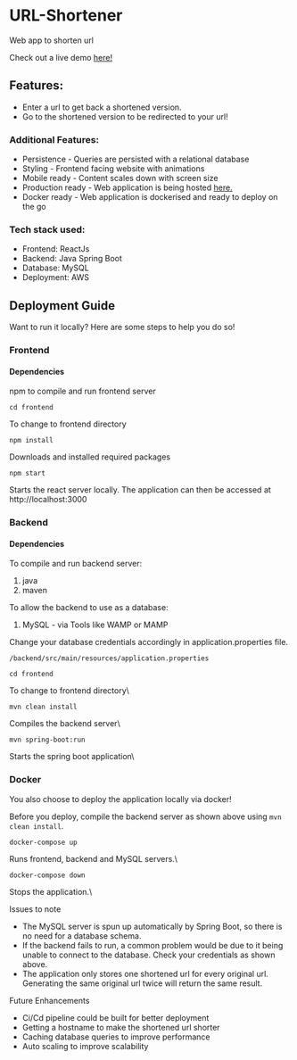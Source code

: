 # URL-Shortener
Web app to shorten url

Check out a live demo [here!](http://13.250.25.22:3000/)

## Features:
* Enter a url to get back a shortened version.
* Go to the shortened version to be redirected to your url!

### Additional Features:
* Persistence - Queries are persisted with a relational database
* Styling - Frontend facing website with animations 
* Mobile ready - Content scales down with screen size
* Production ready - Web application is being hosted [here.](http://13.250.25.22:3000/)
* Docker ready - Web application is dockerised and ready to deploy on the go

### Tech stack used:
* Frontend: ReactJs
* Backend: Java Spring Boot
* Database: MySQL
* Deployment: AWS

## Deployment Guide
Want to run it locally? Here are some steps to help you do so!

### Frontend

#### Dependencies
npm to compile and run frontend server

```shell script
cd frontend 
```
To change to frontend directory


```shell script
npm install 
```
Downloads and installed required packages


```shell script
npm start 
```
Starts the react server locally.
The application can then be accessed at http://localhost:3000

### Backend

#### Dependencies
To compile and run backend server:
1. java
2. maven 

To allow the backend to use as a database:
1. MySQL - via Tools like WAMP or MAMP

Change your database credentials accordingly in application.properties file.

`/backend/src/main/resources/application.properties`

```shell script
cd frontend 
```
To change to frontend directory\

```shell script
mvn clean install
```
Compiles the backend server\

```shell script
mvn spring-boot:run
```
Starts the spring boot application\

### Docker
You also choose to deploy the application locally via docker!

Before you deploy, compile the backend server as shown above using `mvn clean install`.

```shell script
docker-compose up
```
Runs frontend, backend and MySQL servers.\

```shell script
docker-compose down
```
Stops the application.\

Issues to note
* The MySQL server is spun up automatically by Spring Boot, so there is no need for a database schema.
* If the backend fails to run, a common problem would be due to it being unable to connect to the database. Check your credentials as shown above.
* The application only stores one shortened url for every original url. Generating the same original url twice will return the same result.

Future Enhancements
* Ci/Cd pipeline could be built for better deployment
* Getting a hostname to make the shortened url shorter
* Caching database queries to improve performance
* Auto scaling to improve scalability